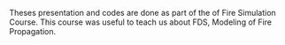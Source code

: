 Theses presentation and codes are done as part of the of Fire Simulation Course. 
This course was useful to teach us about FDS, Modeling of Fire Propagation.
